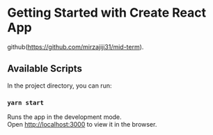 # Getting Started with Create React App

github(https://github.com/mirzajiji31/mid-term).

## Available Scripts

In the project directory, you can run:

### `yarn start`

Runs the app in the development mode.\
Open [http://localhost:3000](http://localhost:3000) to view it in the browser.
